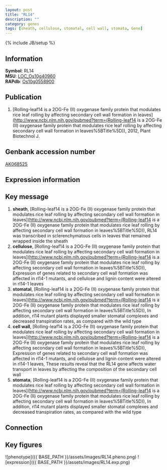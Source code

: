 ```yaml
---
layout: post
title: "RL14"
description: ""
category: genes
tags: [sheath, cellulose, stomatal, cell wall, stomata, Gene]
---
```

{% include JB/setup %}

## Information
__Symbol__: RL14  
__MSU__: [LOC_Os10g40960](http://rice.plantbiology.msu.edu/cgi-bin/ORF_infopage.cgi?orf=LOC_Os10g40960)  
__RAPdb__: [Os10g0558900](http://rapdb.dna.affrc.go.jp/viewer/gbrowse_details/irgsp1?name=Os10g0558900)  

## Publication
1. [Rolling-leaf14 is a 2OG-Fe (II) oxygenase family protein that modulates rice leaf rolling by affecting secondary cell wall formation in leaves](http://www.ncbi.nlm.nih.gov/pubmed?term=(Rolling-leaf14 is a 2OG-Fe (II) oxygenase family protein that modulates rice leaf rolling by affecting secondary cell wall formation in leaves%5BTitle%5D)), 2012, Plant Biotechnol J.

## Genbank accession number
[AK068525](http://www.ncbi.nlm.nih.gov/nuccore/AK068525)

## Expression information

## Key message
1. __sheath__, [Rolling-leaf14 is a 2OG-Fe (II) oxygenase family protein that modulates rice leaf rolling by affecting secondary cell wall formation in leaves](http://www.ncbi.nlm.nih.gov/pubmed?term=(Rolling-leaf14 is a 2OG-Fe (II) oxygenase family protein that modulates rice leaf rolling by affecting secondary cell wall formation in leaves%5BTitle%5D)),  RL14 was transcribed in sclerenchymatous cells in leaves that remained wrapped inside the sheath
2. __cellulose__, [Rolling-leaf14 is a 2OG-Fe (II) oxygenase family protein that modulates rice leaf rolling by affecting secondary cell wall formation in leaves](http://www.ncbi.nlm.nih.gov/pubmed?term=(Rolling-leaf14 is a 2OG-Fe (II) oxygenase family protein that modulates rice leaf rolling by affecting secondary cell wall formation in leaves%5BTitle%5D)),  Expression of genes related to secondary cell wall formation was affected in rl14-1 mutants, and cellulose and lignin content were altered in rl14-1 leaves
3. __stomatal__, [Rolling-leaf14 is a 2OG-Fe (II) oxygenase family protein that modulates rice leaf rolling by affecting secondary cell wall formation in leaves](http://www.ncbi.nlm.nih.gov/pubmed?term=(Rolling-leaf14 is a 2OG-Fe (II) oxygenase family protein that modulates rice leaf rolling by affecting secondary cell wall formation in leaves%5BTitle%5D)),  In addition, rl14 mutant plants displayed smaller stomatal complexes and decreased transpiration rates, as compared with the wild type
4. __cell wall__, [Rolling-leaf14 is a 2OG-Fe (II) oxygenase family protein that modulates rice leaf rolling by affecting secondary cell wall formation in leaves](http://www.ncbi.nlm.nih.gov/pubmed?term=(Rolling-leaf14 is a 2OG-Fe (II) oxygenase family protein that modulates rice leaf rolling by affecting secondary cell wall formation in leaves%5BTitle%5D)),  Expression of genes related to secondary cell wall formation was affected in rl14-1 mutants, and cellulose and lignin content were altered in rl14-1 leaves, These results reveal that the RL14 gene affects water transport in leaves by affecting the composition of the secondary cell wall
5. __stomata__, [Rolling-leaf14 is a 2OG-Fe (II) oxygenase family protein that modulates rice leaf rolling by affecting secondary cell wall formation in leaves](http://www.ncbi.nlm.nih.gov/pubmed?term=(Rolling-leaf14 is a 2OG-Fe (II) oxygenase family protein that modulates rice leaf rolling by affecting secondary cell wall formation in leaves%5BTitle%5D)),  In addition, rl14 mutant plants displayed smaller stomatal complexes and decreased transpiration rates, as compared with the wild type

## Connection

## Key figures
![phenotype]({{ BASE_PATH }}/assets/images/RL14.pheno.png)
![expression]({{ BASE_PATH }}/assets/images/RL14.exp.png)


